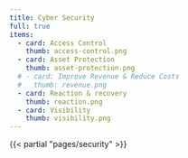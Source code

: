 ```yaml
---
title: Cyber Security
full: true
items:
  - card: Access Control
    thumb: access-control.png
  - card: Asset Protection
    thumb: asset-protection.png
  # - card: Improve Revenue & Reduce Costs
  #   thumb: revenue.png
  - card: Reaction & recovery
    thumb: reaction.png
  - card: Visibility
    thumb: visibility.png
--- 
```


{{< partial "pages/security" >}}

